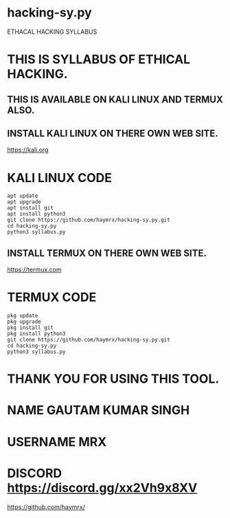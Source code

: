 # hacking-sy.py

ETHACAL HACKING SYLLABUS

# THIS IS SYLLABUS OF ETHICAL HACKING.

## THIS IS AVAILABLE ON KALI LINUX AND TERMUX ALSO.

## INSTALL KALI LINUX ON THERE OWN WEB SITE.

 https://kali.org
 
 # KALI LINUX CODE
 
    apt update
    apt upgrade
    apt install git
    apt install python3
    git clone https://github.com/haymrx/hacking-sy.py.git
    cd hacking-sy.py
    python3 syllabus.py
    
 
## INSTALL TERMUX ON THERE OWN WEB SITE.

https://termux.com

# TERMUX CODE 
    pkg update
    pkg upgrade
    pkg install git
    pkg install python3
    git clone https://github.com/haymrx/hacking-sy.py.git
    cd hacking-sy.py
    python3 syllabus.py
    
    
# THANK YOU FOR USING THIS TOOL.

# NAME GAUTAM KUMAR SINGH
# USERNAME MRX
# DISCORD https://discord.gg/xx2Vh9x8XV

https://github.com/haymrx/
